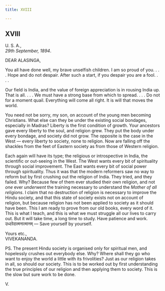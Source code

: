 ```yaml
---
title: XVIII

---
```





  

  


## XVIII

U. S. A.,  
*29th September, 1894*.

DEAR ALASINGA,

You all have done well, my brave unselfish children. I am so proud of
you. . . . Hope and do not despair. After such a start, if you despair
you are a fool. . . .

Our field is India, and the value of foreign appreciation is in rousing
India up. That is all. . . . We must have a strong base from which to
spread. . . . Do not for a moment quail. Everything will come all right.
It is will that moves the world.

You need not be sorry, my son, on account of the young men becoming
Christians. What else can they be under the existing social bondages,
especially in Madras? Liberty is the first condition of growth. Your
ancestors gave every liberty to the soul, and religion grew. They put
the body under every bondage, and society did not grow. The opposite is
the case in the West — every liberty to society, none to religion. Now
are falling off the shackles from the feet of Eastern society as from
those of Western religion.

Each again will have its type; the religious or introspective in India,
the scientific or out-seeing in the West. The West wants every bit of
spirituality through social improvement. The East wants every bit of
social power through spirituality. Thus it was that the modern reformers
saw no way to reform but by first crushing out the religion of India.
They tried, and they failed. Why? Because few of them ever studied their
own religion, and not *one* ever *underwent* the training necessary to
understand the *Mother of all religions*. I claim that no destruction of
religion is necessary to improve the Hindu society, and that this state
of society exists not on account of religion, but because religion has
not been applied to society as it should have been. This I am ready to
prove from our old books, every word of it. This is what I teach, and
this is what we must struggle all our lives to carry out. But it will
take time, a long time to study. Have patience and
work. उध्दरेदात्मनात्मानम् — Save yourself by yourself.

Yours etc.,  
VIVEKANANDA.

  
PS. The present Hindu society is organised only for spiritual men, and
hopelessly crushes out everybody else. Why? Where shall they go who want
to enjoy the world a little with its frivolities? Just as our religion
takes in all, so should our society. This is to be worked out by first
understanding the true principles of our religion and then applying them
to society. This is the slow but sure work to be done.

V.


